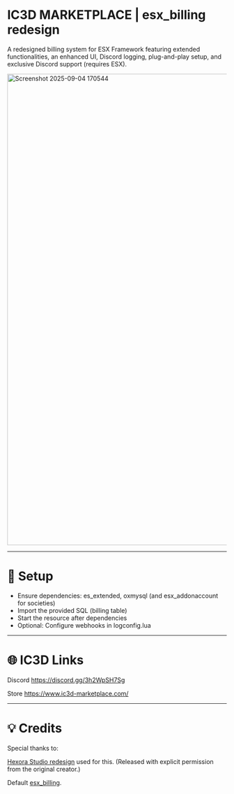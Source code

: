 # IC3D MARKETPLACE | esx_billing redesign
A redesigned billing system for ESX Framework featuring extended functionalities, an enhanced UI, Discord logging, plug-and-play setup, and exclusive Discord support (requires ESX).

<img width="1919" height="1079" alt="Screenshot 2025-09-04 170544" src="https://github.com/user-attachments/assets/28006c0b-0cad-45a1-9822-e3b59d738b8e" />

---

# 🔧 Setup
- Ensure dependencies: es_extended, oxmysql (and esx_addonaccount for societies)
- Import the provided SQL (billing table)
- Start the resource after dependencies
- Optional: Configure webhooks in logconfig.lua

---

# 🌐 IC3D Links

Discord
https://discord.gg/3h2WpSH7Sg

Store
https://www.ic3d-marketplace.com/

---

# 💡 Credits
Special thanks to:

[Hexora Studio redesign](https://github.com/HexoraStudio/esx_billing-redesign) used for this. (Released with explicit permission from the original creator.)

Default [esx_billing](https://github.com/esx-framework/ESX-Legacy-Addons/tree/main/%5Besx_addons%5D/esx_billing).
